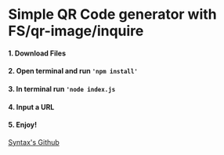 # Simple QR Code generator with FS/qr-image/inquire

#### 1. Download Files

#### 2. Open terminal and run `'npm install'`

#### 3. In terminal run `'node index.js`

#### 4. Input a URL

#### 5. Enjoy!

<a href="www.github.com/syntaxStress">Syntax's Github<a>
